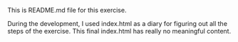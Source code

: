 This is README.md file for this exercise.

During the development, I used index.html as a diary for figuring out all the steps of the exercise. This final index.html has really no meaningful content.